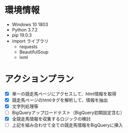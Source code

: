 # 環境情報
* Windows 10 1803
* Python 3.7.2
* pip 19.0.3
* import ライブラリ
  * requests
  * BeautifulSoup
  * lxml

# アクションプラン
* [x]  単一の競走馬ページにアクセスして、html情報を取得
* [x] 競走馬ページのhtmlタグを解析して、情報を抽出
* [x] 文字列処理等
* [ ] BigQueryアップロードテスト（BigQuery初期設定含む）
* [x] 全競走馬情報を収集するロジックの検討
* [ ] 上記を組み合わせて全ての競走馬情報をBigQueryに挿入